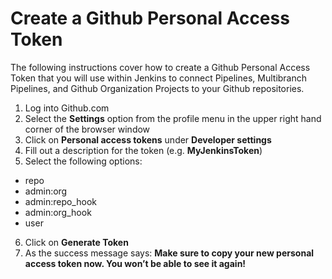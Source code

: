 # Create a Github Personal Access Token

The following instructions cover how to create a Github Personal Access Token that you will use within Jenkins to connect Pipelines, Multibranch Pipelines, and Github Organization Projects to your Github repositories.

1. Log into Github.com
2. Select the **Settings** option from the profile menu in the upper right hand corner of the browser window
3. Click on **Personal access tokens** under **Developer settings**
4. Fill out a description for the token (e.g. **MyJenkinsToken**)
5. Select the following options:
  * repo
  * admin:org
  * admin:repo_hook
  * admin:org_hook
  * user
6. Click on **Generate Token**
7. As the success message says: **Make sure to copy your new personal access token now. You won’t be able to see it again!**  
